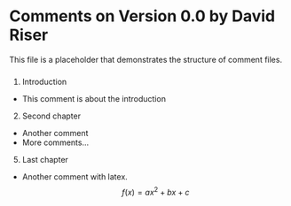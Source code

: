 # Comments on Version 0.0 by David Riser 

This file is a placeholder that demonstrates the structure of comment files.

###
1. Introduction 
* This comment is about the introduction
2. Second chapter
* Another comment
* More comments... 
5. Last chapter
* Another comment with latex. $$ f(x) = ax^2 + bx + c$$  